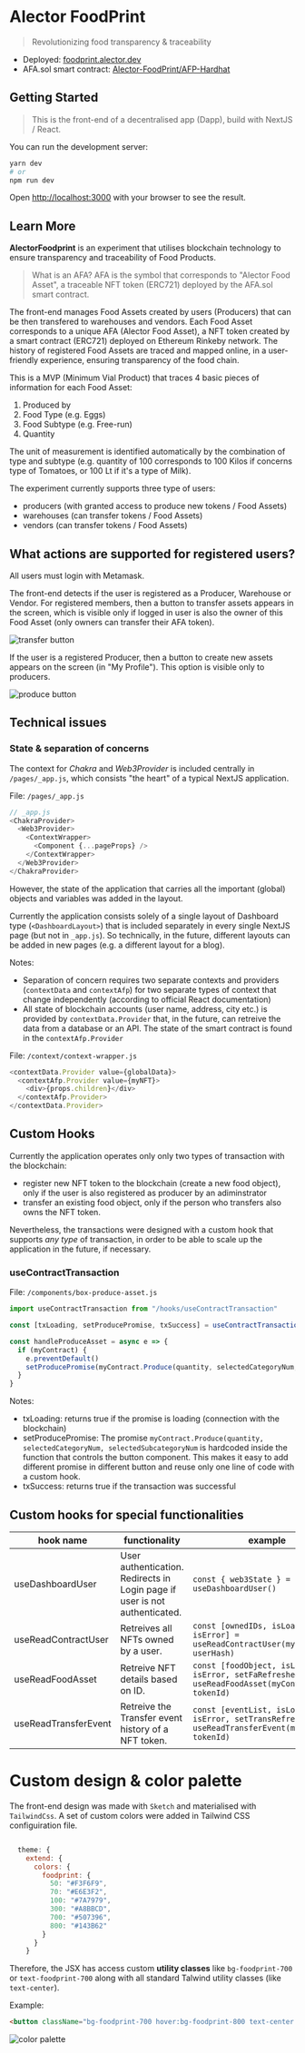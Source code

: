 # Alector FoodPrint

> Revolutionizing food transparency & traceability

- Deployed: [foodprint.alector.dev](https://foodprint.alector.dev)
- AFA.sol smart contract: [Alector-FoodPrint/AFP-Hardhat](https://github.com/Alector-FoodPrint/AFP-Hardhat)

## Getting Started

> This is the front-end of a decentralised app (Dapp), build with NextJS / React.

You can run the development server:

```bash
yarn dev
# or
npm run dev

```

Open [http://localhost:3000](http://localhost:3000) with your browser to see the result.

## Learn More

**AlectorFoodprint** is an experiment that utilises blockchain technology to ensure transparency and traceability of Food Products.

> What is an AFA? AFA is the symbol that corresponds to "Alector Food Asset", a traceable NFT token (ERC721) deployed by the AFA.sol smart contract.

The front-end manages Food Assets created by users (Producers) that can be then transfered to warehouses and vendors. Each Food Asset corresponds to a unique AFA (Alector Food Asset), a NFT token created by a smart contract (ERC721) deployed on Ethereum Rinkeby network. The history of registered Food Assets are traced and mapped online, in a user-friendly experience, ensuring transparency of the food chain.

This is a MVP (Minimum Vial Product) that traces 4 basic pieces of information for each Food Asset:

1. Produced by
2. Food Type (e.g. Eggs)
3. Food Subtype (e.g. Free-run)
4. Quantity

The unit of measurement is identified automatically by the combination of type and subtype (e.g. quantity of 100 corresponds to 100 Kilos if concerns type of Tomatoes, or 100 Lt if it's a type of Milk).

The experiment currently supports three type of users:

- producers (with granted access to produce new tokens / Food Assets)
- warehouses (can transfer tokens / Food Assets)
- vendors (can transfer tokens / Food Assets)

## What actions are supported for registered users?

All users must login with Metamask.

The front-end detects if the user is registered as a Producer, Warehouse or Vendor. For registered members, then a button to transfer assets appears in the screen, which is visible only if logged in user is also the owner of this Food Asset (only owners can transfer their AFA token).

![transfer button](public/img/readme/transfer-button.png)

If the user is a registered Producer, then a button to create new assets appears on the screen (in "My Profile"). This option is visible only to producers.

![produce button](public/img/readme/produce-button.png)

## Technical issues

### State & separation of concerns

The context for _Chakra_ and _Web3Provider_ is included centrally in `/pages/_app.js`, which consists "the heart" of a typical NextJS application.

File: `/pages/_app.js`

```js
// _app.js
<ChakraProvider>
  <Web3Provider>
    <ContextWrapper>
      <Component {...pageProps} />
    </ContextWrapper>
  </Web3Provider>
</ChakraProvider>
```

However, the state of the application that carries all the important (global) objects and variables was added in the layout.

Currently the application consists solely of a single layout of Dashboard type (`<DashboardLayout>`) that is included separately in every single NextJS page (but not in `_app.js`). So technically, in the future, different layouts can be added in new pages (e.g. a different layout for a blog).

Notes:

- Separation of concern requires two separate contexts and providers (`contextData` and `contextAfp`) for two separate types of context that change independently (according to official React documentation)
- All state of blockchain accounts (user name, address, city etc.) is provided by `contextData.Provider` that, in the future, can retreive the data from a database or an API. The state of the smart contract is found in the `contextAfp.Provider`

File: `/context/context-wrapper.js`

```js
<contextData.Provider value={globalData}>
  <contextAfp.Provider value={myNFT}>
    <div>{props.children}</div>
  </contextAfp.Provider>
</contextData.Provider>
```

## Custom Hooks

Currently the application operates only only two types of transaction with the blockchain:

- register new NFT token to the blockchain (create a new food object), only if the user is also registered as producer by an adiminstrator
- transfer an existing food object, only if the person who transfers also owns the NFT token.

Nevertheless, the transactions were designed with a custom hook that supports _any type_ of transaction, in order to be able to scale up the application in the future, if necessary.

### useContractTransaction

File: `/components/box-produce-asset.js`

```js
import useContractTransaction from "/hooks/useContractTransaction"

const [txLoading, setProducePromise, txSuccess] = useContractTransaction("Food Asset was succesfully produced", "")

const handleProduceAsset = async e => {
  if (myContract) {
    e.preventDefault()
    setProducePromise(myContract.Produce(quantity, selectedCategoryNum, selectedSubcategoryNum))
  }
}
```

Notes:

- txLoading: returns true if the promise is loading (connection with the blockchain)
- setProducePromise: The promise `myContract.Produce(quantity, selectedCategoryNum, selectedSubcategoryNum` is hardcoded inside the function that controls the button component. This makes it easy to add different promise in different button and reuse only one line of code with a custom hook.
- txSuccess: returns true if the transaction was successful

## Custom hooks for special functionalities

| hook name            | functionality                                                              | example                                                                                              |
| -------------------- | -------------------------------------------------------------------------- | ---------------------------------------------------------------------------------------------------- |
| useDashboardUser     | User authentication. Redirects in Login page if user is not authenticated. | `const { web3State } = useDashboardUser()`                                                           |
| useReadContractUser  | Retreives all NFTs owned by a user.                                        | `const [ownedIDs, isLoading, isError] = useReadContractUser(myContract, userHash)`                   |
| useReadFoodAsset     | Retreive NFT details based on ID.                                          | `const [foodObject, isLoading, isError, setFaRefreshed] = useReadFoodAsset(myContract, tokenId) `    |
| useReadTransferEvent | Retreive the Transfer event history of a NFT token.                        | `const [eventList, isLoading, isError, setTransRefresh] = useReadTransferEvent(myContract, tokenId)` |

# Custom design & color palette

The front-end design was made with `Sketch` and materialised with `TailwindCss`. A set of custom colors were added in Tailwind CSS configuiration file.

```js

  theme: {
    extend: {
      colors: {
        foodprint: {
          50: "#F3F6F9",
          70: "#E6E3F2",
          100: "#7A7979",
          300: "#A8BBCD",
          700: "#507396",
          800: "#143B62"
        }
      }
    }

```

Therefore, the JSX has access custom **utility classes** like `bg-foodprint-700` or `text-foodprint-700` along with all standard Talwind utility classes (like `text-center`).

Example:

```html
<button className="bg-foodprint-700 hover:bg-foodprint-800 text-center ">{description}</button>
```

![color palette](public/img/readme/color-palette.png)
